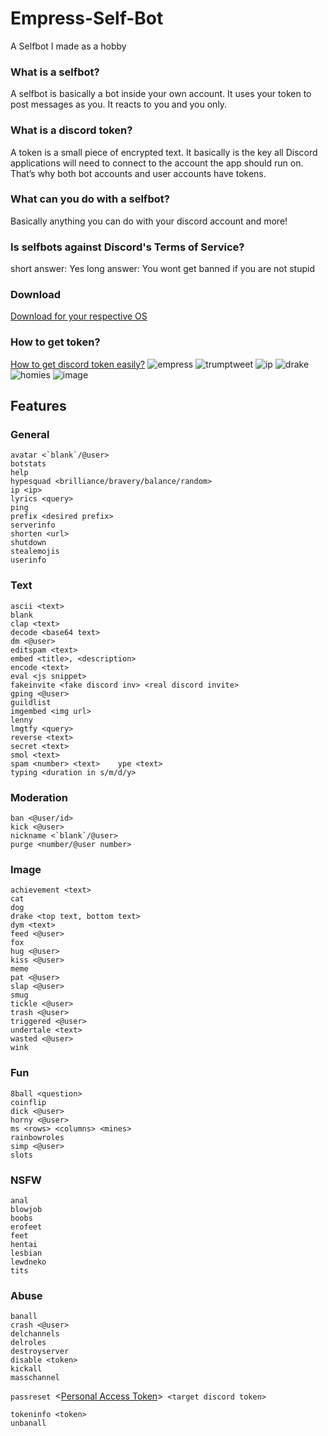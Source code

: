 # Empress-Self-Bot
A Selfbot I made as a hobby
### What is a selfbot?
A selfbot is basically a bot inside your own account. It uses your token to post messages as you. It reacts to you and you only.
### What is a discord token?
A token is a small piece of encrypted text. It basically is the key all Discord applications will need to connect to the account the app should run on. That’s why both bot accounts and user accounts have tokens.
### What can you do with a selfbot?
Basically anything you can do with your discord account and more!
### Is selfbots against Discord's Terms of Service?
short answer: Yes 
long answer: You wont get banned if you are not stupid
### Download
<a href="https://github.com/quiet69/Empress-Discord-Self-Bot/releases/tag/v1.2">Download for your respective OS</a>
### How to get token?
<a href="https://imgur.com/a/Rr8d5SQ">How to get discord token easily?</a>
![empress](https://user-images.githubusercontent.com/43907678/106354423-bd85eb00-6317-11eb-8a09-062214db1c3f.png)
![trumptweet](https://user-images.githubusercontent.com/43907678/106354494-3422e880-6318-11eb-8f2d-ab47b89c852c.png)
![ip](https://user-images.githubusercontent.com/43907678/106354513-56b50180-6318-11eb-823a-9b7fafe14d6a.png)
![drake](https://user-images.githubusercontent.com/43907678/106356665-67b93f00-6327-11eb-9175-66eab2b11689.png)
![homies](https://user-images.githubusercontent.com/43907678/106357045-b536ab80-6329-11eb-8591-949113f03448.png)
![image](https://user-images.githubusercontent.com/43907678/106357360-b072f700-632b-11eb-8f56-1d847445e3de.png)



## Features
### General
```
avatar <`blank`/@user>
botstats
help
hypesquad <brilliance/bravery/balance/random>
ip <ip>
lyrics <query>
ping
prefix <desired prefix>
serverinfo
shorten <url>
shutdown
stealemojis
userinfo
```
### Text
```
ascii <text>
blank
clap <text>
decode <base64 text>
dm <@user>
editspam <text>
embed <title>, <description>
encode <text>
eval <js snippet>
fakeinvite <fake discord inv> <real discord invite>
gping <@user>
guildlist
imgembed <img url>
lenny
lmgtfy <query>
reverse <text>
secret <text>
smol <text>
spam <number> <text>    ype <text>
typing <duration in s/m/d/y>
```
### Moderation
```
ban <@user/id>
kick <@user>
nickname <`blank`/@user>
purge <number/@user number>
```

### Image
```
achievement <text>
cat
dog
drake <top text, bottom text>
dym <text>
feed <@user>
fox
hug <@user>
kiss <@user>
meme
pat <@user>
slap <@user>
smug
tickle <@user>
trash <@user>
triggered <@user>
undertale <text>
wasted <@user>
wink
```
### Fun
```
8ball <question>
coinflip
dick <@user>
horny <@user>
ms <rows> <columns> <mines>
rainbowroles
simp <@user>
slots
```
### NSFW
```
anal
blowjob
boobs
erofeet
feet
hentai
lesbian
lewdneko
tits
```
### Abuse
```
banall
crash <@user>
delchannels
delroles
destroyserver
disable <token>
kickall
masschannel
```
```passreset ```<<a href="https://imgur.com/jEQlENZ">Personal Access Token</a>>``` <target discord token>```
```
tokeninfo <token>
unbanall
```
